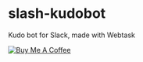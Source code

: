 # slash-kudobot
Kudo bot for Slack, made with Webtask

<a href="https://www.buymeacoffee.com/6QmhM2xDG" target="_blank"><img src="https://www.buymeacoffee.com/assets/img/custom_images/black_img.png" alt="Buy Me A Coffee" style="height: auto !important;width: auto !important;" ></a>

